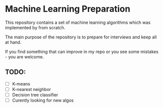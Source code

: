 # Machine Learning Preparation

This repository contains a set of machine learning algorithms which was implemented by from scratch. 

The main purpose of the repository is to prepare for interviews and keep all at hand.

If you find something that can improve in my repo or you see some mistakes - you are welcome. 

## TODO:
- [ ] K-means
- [ ] K-nearest neighbor
- [ ] Decision tree classifier
- [ ] Curently looking for new algos   
